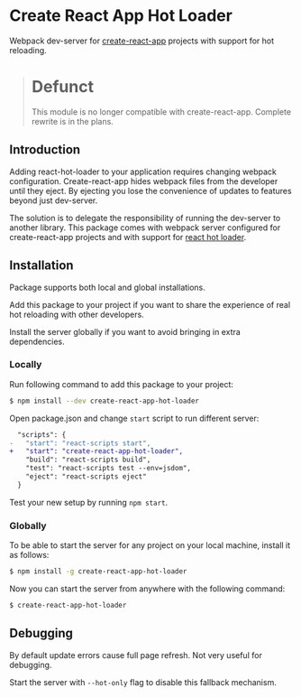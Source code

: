# Create React App Hot Loader

Webpack dev-server for [create-react-app](https://github.com/facebookincubator/create-react-app) projects with support for hot reloading.

> # Defunct
>
> This module is no longer compatible with create-react-app. Complete rewrite is in the plans.

## Introduction

Adding react-hot-loader to your application requires changing webpack configuration. Create-react-app hides webpack files from the developer until they eject. By ejecting you lose the convenience of updates to features beyond just dev-server.

The solution is to delegate the responsibility of running the dev-server to another library. This package comes with webpack server configured for create-react-app projects and with support for [react hot loader](https://github.com/gaearon/react-hot-loader).

## Installation

Package supports both local and global installations.

Add this package to your project if you want to share the experience of real hot reloading with other developers.

Install the server globally if you want to avoid bringing in extra dependencies.

### Locally

Run following command to add this package to your project:

```bash
$ npm install --dev create-react-app-hot-loader
```

Open package.json and change `start` script to run different server:

```diff
  "scripts": {
-   "start": "react-scripts start",
+   "start": "create-react-app-hot-loader",
    "build": "react-scripts build",
    "test": "react-scripts test --env=jsdom",
    "eject": "react-scripts eject"
  }
```

Test your new setup by running `npm start`.

### Globally

To be able to start the server for any project on your local machine, install it as follows:

```bash
$ npm install -g create-react-app-hot-loader
```

Now you can start the server from anywhere with the following command:

```bash
$ create-react-app-hot-loader
```

## Debugging

By default update errors cause full page refresh. Not very useful for debugging.

Start the server with `--hot-only` flag to disable this fallback mechanism.
